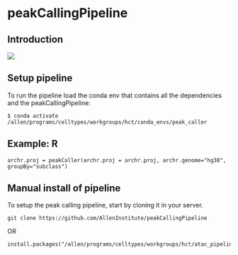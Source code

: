 # peakCallingPipeline

## Introduction

![](https://github.com/AllenInstitute/peakCallingPipeline/blob/main/schematic.jpg)

## Setup pipeline

To run the pipeline load the conda env that contains all the dependencies and the peakCallingPipeline:
```
$ conda activate /allen/programs/celltypes/workgroups/hct/conda_envs/peak_caller
```

## Example: R
```
archr.proj = peakCaller(archr.proj = archr.proj, archr.genome="hg38", groupBy="subclass")
```

## Manual install of pipeline

To setup the peak calling pipeline, start by cloning it in your server.

```
git clone https://github.com/AllenInstitute/peakCallingPipeline
```

OR

```
install.packages("/allen/programs/celltypes/workgroups/hct/atac_pipeline/peakCallingPipeline_0.1.tar.gz")
```
